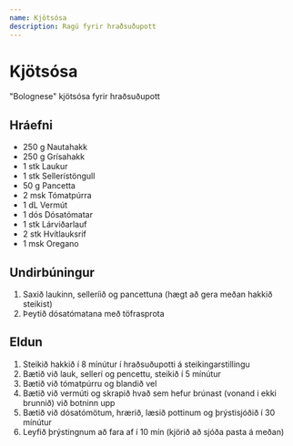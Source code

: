```yaml
---
name: Kjötsósa
description: Ragú fyrir hraðsuðupott
---
```


# Kjötsósa

"Bolognese" kjötsósa fyrir hraðsuðupott

## Hráefni

- 250 g Nautahakk
- 250 g Grísahakk
- 1 stk Laukur
- 1 stk Sellerístöngull
- 50 g Pancetta
- 2 msk Tómatpúrra
- 1 dL Vermút
- 1 dós Dósatómatar
- 1 stk Lárviðarlauf
- 2 stk Hvítlauksrif
- 1 msk Oregano

## Undirbúningur

1. Saxið laukinn, selleríið og pancettuna (hægt að gera meðan hakkið steikist)
1. Þeytið dósatómatana með töfrasprota

## Eldun

1. Steikið hakkið í 8 mínútur í hraðsuðupotti á steikingarstillingu
1. Bætið við lauk, sellerí og pencettu, steikið í 5 mínútur
1. Bætið við tómatpúrru og blandið vel
1. Bætið við vermúti og skrapið hvað sem hefur brúnast (vonand i ekki brunnið) við botninn upp
1. Bætið við dósatómötum, hrærið, læsið pottinum og þrýstisjóðið í 30 mínútur
1. Leyfið þrýstingnum að fara af í 10 mín (kjörið að sjóða pasta á meðan)
